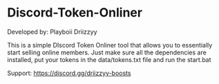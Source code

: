 # Discord-Token-Onliner
Developed by: Playboii Driizzyy

This is a simple DIscord Token Onliner tool that allows you to essentially start selling online members.
Just make sure all the dependencies are installed, put your tokens in the data/tokens.txt file and run the start.bat

Support: https://discord.gg/driizzyy-boosts

